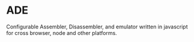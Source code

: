 # ADE
Configurable Assembler, Disassembler, and emulator written in javascript for cross browser, node and other platforms.
